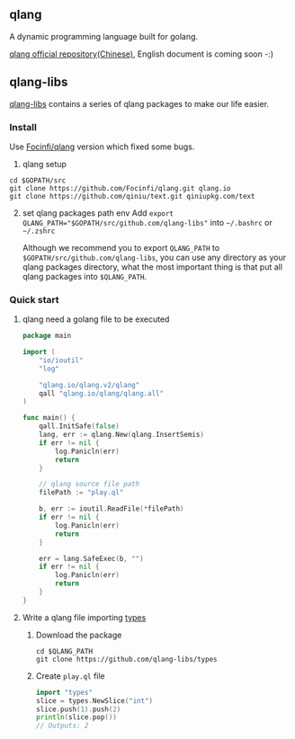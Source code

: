 ## qlang 

A dynamic programming language built for golang.

[qlang official repository(Chinese)](https://github.com/qiniu/qlang), English document is coming soon -:)


## qlang-libs

[qlang-libs](https://github.com/qlang-libs) contains a series of qlang packages to make our life easier.

### Install
Use [Focinfi/qlang](https://github.com/Focinfi/qlang) version which fixed some bugs.

1. qlang setup
```shell
cd $GOPATH/src
git clone https://github.com/Focinfi/qlang.git qlang.io
git clone https://github.com/qiniu/text.git qiniupkg.com/text
```

2. set qlang packages path env
	Add `export QLANG_PATH="$GOPATH/src/github.com/qlang-libs"` into `~/.bashrc` or `~/.zshrc`

	Although we recommend you to export `QLANG_PATH` to `$GOPATH/src/github.com/qlang-libs`, you can use any directory as your qlang packages directory, what the most important thing is that put all qlang packages into `$QLANG_PATH`.

### Quick start
1. qlang need a golang file to be executed

	```go
	package main

	import (
		"io/ioutil"
		"log"

		"qlang.io/qlang.v2/qlang"
		qall "qlang.io/qlang/qlang.all"
	)

	func main() {
		qall.InitSafe(false)
		lang, err := qlang.New(qlang.InsertSemis)
		if err != nil {
			log.Panicln(err)
			return
		}

		// qlang source file path
		filePath := "play.ql"

		b, err := ioutil.ReadFile(*filePath)
		if err != nil {
			log.Panicln(err)
			return
		}

		err = lang.SafeExec(b, "")
		if err != nil {
			log.Panicln(err)
			return
		}
	}
	```

2. Write a qlang file importing [types](https://github.com/qlang-libs/types)

	1. Download the package

		```shell
		cd $QLANG_PATH
		git clone https://github.com/qlang-libs/types
		```

	2. Create `play.ql` file

		```go
		import "types"
		slice = types.NewSlice("int")	
		slice.push(1).push(2)
		println(slice.pop()) 
		// Outputs: 2
		```



